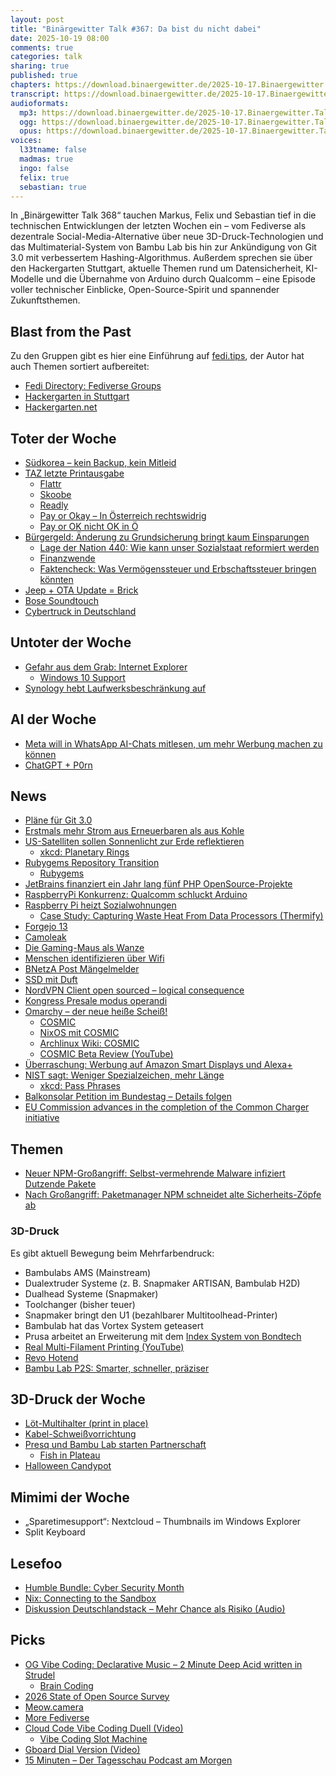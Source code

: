 ```yaml
---
layout: post
title: "Binärgewitter Talk #367: Da bist du nicht dabei"
date: 2025-10-19 08:00
comments: true
categories: talk
sharing: true
published: true
chapters: https://download.binaergewitter.de/2025-10-17.Binaergewitter.Talk.368.chapters.txt
transcript: https://download.binaergewitter.de/2025-10-17.Binaergewitter.Talk.368-speech.json
audioformats:
  mp3: https://download.binaergewitter.de/2025-10-17.Binaergewitter.Talk.368.mp3
  ogg: https://download.binaergewitter.de/2025-10-17.Binaergewitter.Talk.368.ogg
  opus: https://download.binaergewitter.de/2025-10-17.Binaergewitter.Talk.368.opus
voices:
  l33tname: false
  madmas: true
  ingo: false
  felix: true
  sebastian: true
---
```

In „Binärgewitter Talk 368“ tauchen Markus, Felix und Sebastian tief in die technischen Entwicklungen der letzten Wochen ein – vom Fediverse als dezentrale Social-Media-Alternative über neue 3D-Druck-Technologien und das Multimaterial-System von Bambu Lab bis hin zur Ankündigung von Git 3.0 mit verbessertem Hashing-Algorithmus. 
Außerdem sprechen sie über den Hackergarten Stuttgart, aktuelle Themen rund um Datensicherheit, KI-Modelle und die Übernahme von Arduino durch Qualcomm – eine Episode voller technischer Einblicke, Open-Source-Spirit und spannender Zukunftsthemen.

## Blast from the Past

Zu den Gruppen gibt es hier eine Einführung auf [fedi.tips](https://fedi.tips/how-to-use-groups-on-the-fediverse/), der Autor hat auch Themen sortiert aufbereitet:  
- [Fedi Directory: Fediverse Groups](https://fedi.directory/tag/fediverse-groups/)
- [Hackergarten in Stuttgart](https://www.meetup.com/hackergarten-stuttgart/events/304576938/)
- [Hackergarten.net](https://www.hackergarten.net/)

## Toter der Woche

- [Südkorea – kein Backup, kein Mitleid](https://www.golem.de/news/back-up-fehlt-feuer-zerstoert-ungesicherte-cloud-der-koreanischen-regierung-2510-200813.html)
- [TAZ letzte Printausgabe](https://www.heise.de/news/die-tageszeitung-Letzte-Printausgabe-erscheint-am-Freitag-10773178.html)
  - [Flattr](https://de.wikipedia.org/wiki/Flattr)
  - [Skoobe](https://www.skoobe.de/)
  - [Readly](https://de.readly.com/)
  - [Pay or Okay – In Österreich rechtswidrig](https://noyb.eu/de/court-decides-pay-or-okay-derstandardat-illegal)
  - [Pay or OK nicht OK in Ö](https://noyb.eu/de/court-decides-pay-or-okay-derstandardat-illegal)
- [Bürgergeld: Änderung zu Grundsicherung bringt kaum Einsparungen](https://www.tagesschau.de/inland/innenpolitik/buergergeld-gesetzentwurf-100.html)
  - [Lage der Nation 440: Wie kann unser Sozialstaat reformiert werden](https://lagedernation.org/podcast/ldn440-wie-kann-unser-sozialstaat-reformiert-werden-katja-robinson-professorin-fuer-rechtliche-grundlagen-sozialer-professionen/)
  - [Finanzwende](https://www.finanzwende.de/)
  - [Faktencheck: Was Vermögenssteuer und Erbschaftssteuer bringen könnten](https://www1.wdr.de/nachrichten/wahlen/bundestagswahl-2025/vermoegenssteuer-erbschaftssteuer-hintergrund-faq-100.html)
- [Jeep + OTA Update = Brick](https://www.heise.de/news/OTA-Software-Update-brickt-Jeeps-waehrend-der-Fahrt-10751765.html)
- [Bose Soundtouch](https://www.heise.de/news/Von-smart-zu-doof-Bose-unterstuetzt-SoundTouch-Produktfamilie-nicht-mehr-10750922.html)
- [Cybertruck in Deutschland](https://www.heise.de/news/Cybertruck-bleibt-in-Deutschland-verboten-auch-fuer-US-Militaer-10693029.html)

## Untoter der Woche

- [Gefahr aus dem Grab: Internet Explorer](https://www.heise.de/news/Gefahr-aus-dem-Grab-Microsoft-verbuddelt-IE-noch-tiefer-10761101.html)
  - [Windows 10 Support](https://news.microsoft.com/de-de/informationen-zum-supportende-von-windows-10-fuer-privatnutzerinnen/)
- [Synology hebt Laufwerksbeschränkung auf](https://www.heise.de/news/Synology-hebt-Laufwerksbeschraenkung-fuer-Plus-NAS-nur-teilweise-auf-10742136.html)

## AI der Woche

- [Meta will in WhatsApp AI-Chats mitlesen, um mehr Werbung machen zu können](https://www.inside-it.ch/meta-wird-in-privaten-ki-konversationen-schnueffeln-20251002)
- [ChatGPT + P0rn](https://www.forbes.com/sites/johnkoetsier/2025/10/15/ai-porn-is-coming-to-chatgpt-in-december/)

## News

- [Pläne für Git 3.0](https://www.phoronix.com/news/Git-3.0-Release-Talk-2026)
- [Erstmals mehr Strom aus Erneuerbaren als aus Kohle](https://www.tagesschau.de/wirtschaft/energie/erneuerbare-energien-kohle-strom-iea-100.html)
- [US-Satelliten sollen Sonnenlicht zur Erde reflektieren](https://www.heise.de/news/Astronomen-alarmiert-US-Satelliten-sollen-Sonnenlicht-zur-Erde-reflektieren-10749257.html)
  - [xkcd: Planetary Rings](https://xkcd.com/3156/)
- [Rubygems Repository Transition](https://www.ruby-lang.org/en/news/2025/10/17/rubygems-repository-transition/)
  - [Rubygems](https://www.theregister.com/2025/09/25/open_source_to_closed_doors/)
- [JetBrains finanziert ein Jahr lang fünf PHP OpenSource-Projekte](https://www.linux-magazin.de/news/jetbrains-finanziert-fuenf-php-open-source-projekte-fuer-ein-jahr/)
- [RaspberryPi Konkurrenz: Qualcomm schluckt Arduino](https://www.heise.de/news/Raspi-Konkurrenz-Qualcomm-schluckt-Arduino-und-stellt-Einplatinencomputer-vor-10733137.html)
- [Raspberry Pi heizt Sozialwohnungen](https://www.golem.de/news/cloud-server-raspberry-pi-heizt-sozialwohnungen-2510-200800.html)
  - [Case Study: Capturing Waste Heat From Data Processors (Thermify)](https://specific-ikc.uk/capturing-waste-heat-2/)
- [Forgejo 13](https://www.linux-magazin.de/news/forgejo-13-verbessert-sicherheit-und-anwendung/)
- [Camoleak](https://www.legitsecurity.com/blog/camoleak-critical-github-copilot-vulnerability-leaks-private-source-code)
- [Die Gaming-Maus als Wanze](https://www.golem.de/news/vibrationen-wenn-die-gaming-maus-zur-wanze-wird-2510-200809.html)
- [Menschen identifizieren über Wifi](https://www.kit.edu/kit/english/pi_2025_069_the-spy-who-came-in-from-the-wifi-beware-of-radio-network-surveillance.php)
- [BNetzA Post Mängelmelder](https://www.bundesnetzagentur.de/DE/Vportal/AnfragenBeschwerden/Beschwerde_Post/start.html)
- [SSD mit Duft](https://www.computerbase.de/news/storage/hoelzerne-ssd-mit-duft-apacer-entdeckt-die-marktluecke.94545/)
- [NordVPN Client open sourced – logical consequence](https://github.com/stdevel/ostvpn-linux)
- [Kongress Presale modus operandi](https://events.ccc.de/congress/2025/infos/tickets.html#presale-mode)
- [Omarchy – der neue heiße Scheiß!](https://omarchy.org/)
  - [COSMIC](https://system76.com/cosmic)
  - [NixOS mit COSMIC](https://wiki.nixos.org/wiki/COSMIC)
  - [Archlinux Wiki: COSMIC](https://wiki.archlinux.org/title/COSMIC)
  - [COSMIC Beta Review (YouTube)](https://www.youtube.com/watch?v=2oChh1XN5xM)
- [Überraschung: Werbung auf Amazon Smart Displays und Alexa+](https://arstechnica.com/gadgets/2025/10/people-regret-buying-amazon-smart-displays-after-being-bombarded-with-ads/)
- [NIST sagt: Weniger Spezialzeichen, mehr Länge](https://www.malwarebytes.com/blog/news/2025/10/your-passwords-dont-need-so-many-fiddly-characters-nist-says)
  - [xkcd: Pass Phrases](https://xkcd.com/936/)
- [Balkonsolar Petition im Bundestag – Details folgen](https://www.youtube.com/post/UgkxGYpPfk4dkjoESYMhb0ebFFieUZnoD-q6)
- [EU Commission advances in the completion of the Common Charger initiative](https://energy.ec.europa.eu/news/commission-advances-completion-common-charger-initiative-2025-10-13_en?s=09)

## Themen

- [Neuer NPM-Großangriff: Selbst-vermehrende Malware infiziert Dutzende Pakete](https://www.heise.de/news/Neuer-NPM-Grossangriff-Selbst-vermehrende-Malware-infiziert-Dutzende-Pakete-10651111.html)
- [Nach Großangriff: Paketmanager NPM schneidet alte Sicherheits-Zöpfe ab](https://www.heise.de/news/Nach-Grossangriff-Paketmanager-NPM-schneidet-alte-Sicherheits-Zoepfe-ab-10767942.html)

### 3D-Druck

Es gibt aktuell Bewegung beim Mehrfarbendruck:
- Bambulabs AMS (Mainstream)
- Dualextruder Systeme (z. B. Snapmaker ARTISAN, Bambulab H2D)
- Dualhead Systeme (Snapmaker)
- Toolchanger (bisher teuer)
- Snapmaker bringt den U1 (bezahlbarer Multitoolhead-Printer)
- Bambulab hat das Vortex System geteasert
- Prusa arbeitet an Erweiterung mit dem [Index System von Bondtech](https://www.bondtech.se/indx-by-bondtech/)
- [Real Multi-Filament Printing (YouTube)](https://www.youtube.com/watch?v=6pM_ltAM7_s)
- [Revo Hotend](https://biqu.equipment/products/biqu-panda-hotend)
- [Bambu Lab P2S: Smarter, schneller, präziser](https://www.heise.de/news/Bambu-Lab-P2S-Smarter-schneller-praeziser-ein-3D-Drucker-fuer-Maker-10771226.html)

## 3D-Druck der Woche

- [Löt-Multihalter (print in place)](https://makerworld.com/de/models/1057596-soldering-multi-holder-print-in-place#profileId-1045304)
- [Kabel-Schweißvorrichtung](https://makerworld.com/de/models/1211415-wire-soldering-fixture#profileId-1226332)
- [Presq und Bambu Lab starten Partnerschaft](https://stadt-bremerhaven.de/3d-druck-meets-schuhbranche-presq-und-bambu-lab-starten-partnerschaft/)
  - [Fish in Plateau](https://preview.redd.it/92rqkoh73am71.jpg?width=500&format=pjpg&auto=webp&s=4ce36821a6488e72d3bd1e10ee7f53394daee0a9)
- [Halloween Candypot](https://www.makeronline.com/en/model/Halloween%20Candy%20Pot/224838.html?trackModuleType=3)

## Mimimi der Woche

- „Sparetimesupport“: Nextcloud – Thumbnails im Windows Explorer  
- Split Keyboard

## Lesefoo

- [Humble Bundle: Cyber Security Month](https://www.humblebundle.com/books/cybersecurity-month-oreilly-books)
- [Nix: Connecting to the Sandbox](https://bmcgee.ie/posts/2025/10/nix-connecting-to-the-sandbox/)
- [Diskussion Deutschlandstack – Mehr Chance als Risiko (Audio)](https://egovernment-podcast.com/egov234-deutschlandstack-scss25/)

## Picks

- [OG Vibe Coding: Declarative Music – 2 Minute Deep Acid written in Strudel](https://www.youtube.com/watch?v=HkgV_-nJOuE)
  - [Brain Coding](https://lobste.rs/s/bu1a84/i_brain_coded_static_image_gallery_few)
- [2026 State of Open Source Survey](https://www.surveymonkey.com/r/7SGQTRX)
- [Meow.camera](https://meow.camera)
- [More Fediverse](https://fedi.buzz/in/de)
- [Cloud Code Vibe Coding Duell (Video)](https://www.youtube.com/watch?v=NnYLzGMk8Tg)
  - [Vibe Coding Slot Machine](https://programmerhumor.io/ai-memes/slot-machines-vs-vibe-coding-26oi)
- [Gboard Dial Version (Video)](https://www.youtube.com/watch?v=BgdWyD0cBx4)
- [15 Minuten – Der Tagesschau Podcast am Morgen](https://www.tagesschau.de/multimedia/podcast/15-minuten)
